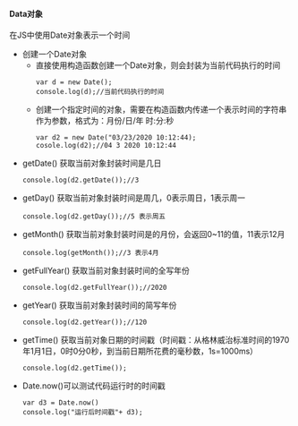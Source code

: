 #### Data对象
在JS中使用Date对象表示一个时间
* 创建一个Date对象
    * 直接使用构造函数创建一个Date对象，则会封装为当前代码执行的时间
        ```
        var d = new Date();
        console.log(d);//当前代码执行的时间
        ```
    * 创建一个指定时间的对象，需要在构造函数内传递一个表示时间的字符串作为参数，格式为：月份/日/年 时:分:秒
        ```
        var d2 = new Date("03/23/2020 10:12:44);
        cosole.log(d2);//04 3 2020 10:12:44
        ```
* getDate() 获取当前对象封装时间是几日
    ```
    console.log(d2.getDate());//3
    ```
* getDay() 获取当前对象封装时间是周几，0表示周日，1表示周一
    ```
    console.log(d2.getDay());//5 表示周五
    ```
* getMonth() 获取当前对象封装时间是的月份，会返回0~11的值，11表示12月
    ```
    console.log(getMonth());//3 表示4月
    ```
* getFullYear() 获取当前对象封装时间的全写年份
    ```
    console.log(d2.getFullYear());//2020
    ```
* getYear() 获取当前对象封装时间的简写年份
    ```
    console.log(d2.getYear());//120
    ```
* getTime() 获取当前对象日期的时间戳（时间戳：从格林威治标准时间的1970年1月1日，0时0分0秒，到当前日期所花费的毫秒数，1s=1000ms）
    ```
	console.log(d2.getTime());
    ```
* Date.now()可以测试代码运行时的时间戳
    ```
    var d3 = Date.now()
	console.log("运行后时间戳"+ d3);
    ```

